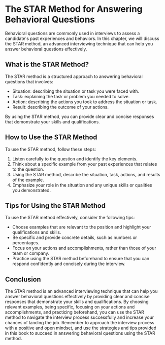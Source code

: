The STAR Method for Answering Behavioral Questions
================================================================================================

Behavioral questions are commonly used in interviews to assess a candidate's past experiences and behaviors. In this chapter, we will discuss the STAR method, an advanced interviewing technique that can help you answer behavioral questions effectively.

What is the STAR Method?
------------------------

The STAR method is a structured approach to answering behavioral questions that involves:

* Situation: describing the situation or task you were faced with.
* Task: explaining the task or problem you needed to solve.
* Action: describing the actions you took to address the situation or task.
* Result: describing the outcome of your actions.

By using the STAR method, you can provide clear and concise responses that demonstrate your skills and qualifications.

How to Use the STAR Method
--------------------------

To use the STAR method, follow these steps:

1. Listen carefully to the question and identify the key elements.
2. Think about a specific example from your past experiences that relates to the question.
3. Using the STAR method, describe the situation, task, actions, and results of the example.
4. Emphasize your role in the situation and any unique skills or qualities you demonstrated.

Tips for Using the STAR Method
------------------------------

To use the STAR method effectively, consider the following tips:

* Choose examples that are relevant to the position and highlight your qualifications and skills.
* Be specific and provide concrete details, such as numbers or percentages.
* Focus on your actions and accomplishments, rather than those of your team or company.
* Practice using the STAR method beforehand to ensure that you can respond confidently and concisely during the interview.

Conclusion
----------

The STAR method is an advanced interviewing technique that can help you answer behavioral questions effectively by providing clear and concise responses that demonstrate your skills and qualifications. By choosing relevant examples, being specific, focusing on your actions and accomplishments, and practicing beforehand, you can use the STAR method to navigate the interview process successfully and increase your chances of landing the job. Remember to approach the interview process with a positive and open mindset, and use the strategies and tips provided in this book to succeed in answering behavioral questions using the STAR method.
